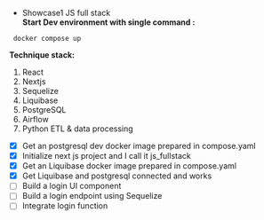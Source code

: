  - Showcase1 JS full stack<br>
<strong>Start Dev environment with single command :</strong>
```
 docker compose up
```
**Technique stack:**
1. React
2. Nextjs
3. Sequelize
4. Liquibase
5. PostgreSQL
6. Airflow
7. Python ETL & data processing

- [x] Get an postgresql dev docker image prepared in compose.yaml
- [X] Initialize next js project and I call it js_fullstack
- [x] Get an Liquibase docker image prepared in compose.yaml
- [x] Get Liquibase and postgresql connected and works
- [ ] Build a login UI component
- [ ] Build a login endpoint using Sequelize
- [ ] Integrate login function
